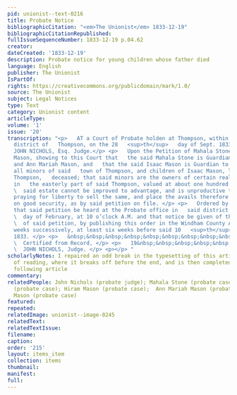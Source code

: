 ```yaml
---
pid: unionist--text-0216
title: Probate Notice
bibliographicCitation: "<em>The Unionist</em> 1833-12-19"
bibliographicCitationRepublished: 
fullIssueSequenceNumber: 1833-12-19 p.04.62
creator: 
dateCreated: '1833-12-19'
description: Probate notice for young children whose father died
language: English
publisher: The Unionist
IsPartOf: 
rights: https://creativecommons.org/publicdomain/mark/1.0/
source: The Unionist
subject: Legal Notices
type: Text
category: Unionist content
articleType: 
volume: '1'
issue: '20'
transcription: "<p>   AT a Court of Probate holden at Thompson, within &amp; for the
  district of   Thompson, on the 28   <sup>th</sup>   day of Sept. 1833. </p> <p>Present,
  JOHN NICHOLS, Esq. Judge.</p> <p>   Upon the Petition of Mahala Stone and Isaac
  Mason, showing to this Court that   the said Mahala Stone is Guardian to Hiram Mason,
  and Ann Mariah Mason, and   that the said Isaac Mason is Guardian to Zerviah Mason,
  all minors of said   town of Thompson, and children of Isaac Mason, late of said
  Thompson,   deceased; that said minors are the owners of certain real estate situated
  in   the easterly part of said Thompson, valued at about one hundred dollars; that
  \  said estate cannot be improved to advantage, and is unproductive to said   minors;
  praying for liberty to sell the same, and place the avails therefore   at interest
  on good security, as by said petition on file. </p> <p>   Ordered by this Court
  that said petition be heard at the Probate office in   said district on the 10   <sup>th</sup>
  \  day of February, at 10 o’clock A.M. and that notice be given of the pendency
  \  of said petition, by publishing this order in the Windham County Advertiser   three
  weeks successively, at least six weeks before said 10   <sup>th</sup>   day of February
  1833. </p> <p>   &nbsp;&nbsp;&nbsp;&nbsp;&nbsp;&nbsp;&nbsp;&nbsp;&nbsp;&nbsp;&nbsp;&nbsp;&nbsp;&nbsp;&nbsp;&nbsp;&nbsp;&nbsp;&nbsp;&nbsp;&nbsp;&nbsp;&nbsp;
  \  Certified from Record, </p> <p>   19&nbsp;&nbsp;&nbsp;&nbsp;&nbsp;&nbsp;&nbsp;&nbsp;&nbsp;&nbsp;&nbsp;&nbsp;&nbsp;&nbsp;&nbsp;&nbsp;&nbsp;&nbsp;&nbsp;&nbsp;&nbsp;&nbsp;&nbsp;&nbsp;&nbsp;&nbsp;&nbsp;&nbsp;&nbsp;&nbsp;&nbsp;&nbsp;&nbsp;&nbsp;&nbsp;&nbsp;&nbsp;&nbsp;&nbsp;&nbsp;&nbsp;&nbsp;&nbsp;
  \  JOHN NICHOLS, Judge. </p> <p></p> "
scholarlyNotes: I repaired an odd break in the typesetting of this article, for ease
  of reading, where it breaks off before the end, and is then completed beneath the
  following article
commentary: 
relatedPeople: John Nichols (probate judge); Mahala Stone (probate case); Isaac Mason
  (probate case); Hiram Mason (probate case);  Ann Mariah Mason (probate case); Zerviah
  Mason (probate case)
featured: 
repeated: 
relatedImage: unionist--image-0245
relatedText: 
relatedTextIssue: 
filename: 
caption: 
order: '215'
layout: items_item
collection: items
thumbnail: 
manifest: 
full: 
---
```

